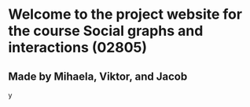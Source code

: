 # Welcome to the project website for the course Social graphs and interactions (02805)
## Made by Mihaela, Viktor, and Jacob
y 
